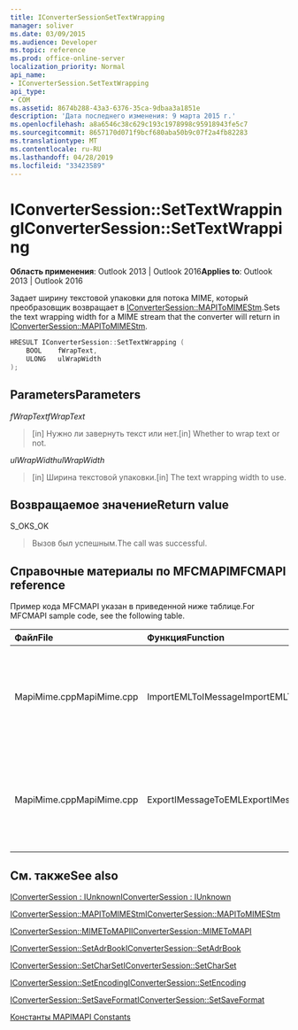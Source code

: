 ```yaml
---
title: IConverterSessionSetTextWrapping
manager: soliver
ms.date: 03/09/2015
ms.audience: Developer
ms.topic: reference
ms.prod: office-online-server
localization_priority: Normal
api_name:
- IConverterSession.SetTextWrapping
api_type:
- COM
ms.assetid: 8674b288-43a3-6376-35ca-9dbaa3a1851e
description: 'Дата последнего изменения: 9 марта 2015 г.'
ms.openlocfilehash: a8a6546c38c629c193c1978998c95918943fe5c7
ms.sourcegitcommit: 8657170d071f9bcf680aba50b9c07f2a4fb82283
ms.translationtype: MT
ms.contentlocale: ru-RU
ms.lasthandoff: 04/28/2019
ms.locfileid: "33423589"
---
```

# <a name="iconvertersessionsettextwrapping"></a><span data-ttu-id="1151c-103">IConverterSession::SetTextWrapping</span><span class="sxs-lookup"><span data-stu-id="1151c-103">IConverterSession::SetTextWrapping</span></span>

  
  
<span data-ttu-id="1151c-104">**Область применения**: Outlook 2013 | Outlook 2016</span><span class="sxs-lookup"><span data-stu-id="1151c-104">**Applies to**: Outlook 2013 | Outlook 2016</span></span> 
  
<span data-ttu-id="1151c-105">Задает ширину текстовой упаковки для потока MIME, который преобразовщик возвращает в [IConverterSession::MAPIToMIMEStm](iconvertersession-mapitomimestm.md).</span><span class="sxs-lookup"><span data-stu-id="1151c-105">Sets the text wrapping width for a MIME stream that the converter will return in [IConverterSession::MAPIToMIMEStm](iconvertersession-mapitomimestm.md).</span></span>
  
```cpp
HRESULT IConverterSession::SetTextWrapping ( 
    BOOL    fWrapText, 
    ULONG   ulWrapWidth 
);
```

## <a name="parameters"></a><span data-ttu-id="1151c-106">Parameters</span><span class="sxs-lookup"><span data-stu-id="1151c-106">Parameters</span></span>

 <span data-ttu-id="1151c-107">*fWrapText*</span><span class="sxs-lookup"><span data-stu-id="1151c-107">*fWrapText*</span></span> 
  
> <span data-ttu-id="1151c-108">[in] Нужно ли завернуть текст или нет.</span><span class="sxs-lookup"><span data-stu-id="1151c-108">[in] Whether to wrap text or not.</span></span>
    
 <span data-ttu-id="1151c-109">*ulWrapWidth*</span><span class="sxs-lookup"><span data-stu-id="1151c-109">*ulWrapWidth*</span></span> 
  
> <span data-ttu-id="1151c-110">[in] Ширина текстовой упаковки.</span><span class="sxs-lookup"><span data-stu-id="1151c-110">[in] The text wrapping width to use.</span></span>
    
## <a name="return-value"></a><span data-ttu-id="1151c-111">Возвращаемое значение</span><span class="sxs-lookup"><span data-stu-id="1151c-111">Return value</span></span>

<span data-ttu-id="1151c-112">S_OK</span><span class="sxs-lookup"><span data-stu-id="1151c-112">S_OK</span></span>
  
> <span data-ttu-id="1151c-113">Вызов был успешным.</span><span class="sxs-lookup"><span data-stu-id="1151c-113">The call was successful.</span></span>
    
## <a name="mfcmapi-reference"></a><span data-ttu-id="1151c-114">Справочные материалы по MFCMAPI</span><span class="sxs-lookup"><span data-stu-id="1151c-114">MFCMAPI reference</span></span>

<span data-ttu-id="1151c-115">Пример кода MFCMAPI указан в приведенной ниже таблице.</span><span class="sxs-lookup"><span data-stu-id="1151c-115">For MFCMAPI sample code, see the following table.</span></span>
  
|<span data-ttu-id="1151c-116">**Файл**</span><span class="sxs-lookup"><span data-stu-id="1151c-116">**File**</span></span>|<span data-ttu-id="1151c-117">**Функция**</span><span class="sxs-lookup"><span data-stu-id="1151c-117">**Function**</span></span>|<span data-ttu-id="1151c-118">**Примечание**</span><span class="sxs-lookup"><span data-stu-id="1151c-118">**Comment**</span></span>|
|:-----|:-----|:-----|
|<span data-ttu-id="1151c-119">MapiMime.cpp</span><span class="sxs-lookup"><span data-stu-id="1151c-119">MapiMime.cpp</span></span>  <br/> |<span data-ttu-id="1151c-120">ImportEMLToIMessage</span><span class="sxs-lookup"><span data-stu-id="1151c-120">ImportEMLToIMessage</span></span>  <br/> |<span data-ttu-id="1151c-121">MFCMAPI использует MimeToMAPI для преобразования файла EML в сообщение MAPI.</span><span class="sxs-lookup"><span data-stu-id="1151c-121">MFCMAPI uses MimeToMAPI to convert an EML file to a MAPI message.</span></span>  <br/> |
|<span data-ttu-id="1151c-122">MapiMime.cpp</span><span class="sxs-lookup"><span data-stu-id="1151c-122">MapiMime.cpp</span></span>  <br/> |<span data-ttu-id="1151c-123">ExportIMessageToEML</span><span class="sxs-lookup"><span data-stu-id="1151c-123">ExportIMessageToEML</span></span>  <br/> |<span data-ttu-id="1151c-124">MFCMAPI использует MAPIToMIMEStm для преобразования сообщения MAPI в файл EML.</span><span class="sxs-lookup"><span data-stu-id="1151c-124">MFCMAPI uses MAPIToMIMEStm to convert a MAPI message to an EML file.</span></span>  <br/> |
   
## <a name="see-also"></a><span data-ttu-id="1151c-125">См. также</span><span class="sxs-lookup"><span data-stu-id="1151c-125">See also</span></span>



[<span data-ttu-id="1151c-126">IConverterSession : IUnknown</span><span class="sxs-lookup"><span data-stu-id="1151c-126">IConverterSession : IUnknown</span></span>](iconvertersessioniunknown.md)
  
[<span data-ttu-id="1151c-127">IConverterSession::MAPIToMIMEStm</span><span class="sxs-lookup"><span data-stu-id="1151c-127">IConverterSession::MAPIToMIMEStm</span></span>](iconvertersession-mapitomimestm.md)
  
[<span data-ttu-id="1151c-128">IConverterSession::MIMEToMAPI</span><span class="sxs-lookup"><span data-stu-id="1151c-128">IConverterSession::MIMEToMAPI</span></span>](iconvertersession-mimetomapi.md)
  
[<span data-ttu-id="1151c-129">IConverterSession::SetAdrBook</span><span class="sxs-lookup"><span data-stu-id="1151c-129">IConverterSession::SetAdrBook</span></span>](iconvertersession-setadrbook.md)
  
[<span data-ttu-id="1151c-130">IConverterSession::SetCharSet</span><span class="sxs-lookup"><span data-stu-id="1151c-130">IConverterSession::SetCharSet</span></span>](iconvertersession-setcharset.md)
  
[<span data-ttu-id="1151c-131">IConverterSession::SetEncoding</span><span class="sxs-lookup"><span data-stu-id="1151c-131">IConverterSession::SetEncoding</span></span>](iconvertersession-setencoding.md)
  
[<span data-ttu-id="1151c-132">IConverterSession::SetSaveFormat</span><span class="sxs-lookup"><span data-stu-id="1151c-132">IConverterSession::SetSaveFormat</span></span>](iconvertersession-setsaveformat.md)


[<span data-ttu-id="1151c-133">Константы MAPI</span><span class="sxs-lookup"><span data-stu-id="1151c-133">MAPI Constants</span></span>](mapi-constants.md)

